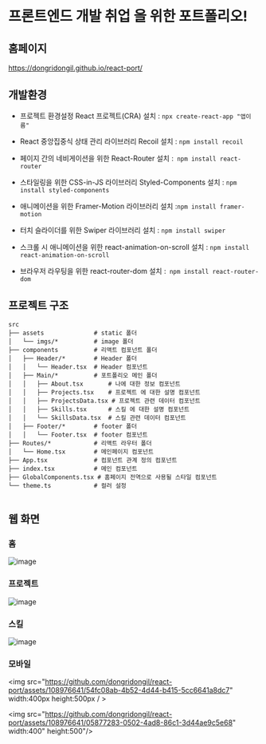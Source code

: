 # 프론트엔드 개발 취업 을 위한 포트폴리오!


## 홈페이지
https://dongridongil.github.io/react-port/


## 개발환경


* 프로젝트 환경설정 React 프로젝트(CRA) 설치 : `npx create-react-app "앱이름"`  <br />

*  React 중앙집중식 상태 관리 라이브러리 Recoil 설치 : `npm install recoil` <br />

*  페이지 간의 네비게이션을 위한 React-Router 설치 :` npm install react-router`  <br />

*  스타일링을 위한 CSS-in-JS 라이브러리 Styled-Components 설치 : `npm install styled-components`  <br />

*  애니메이션을 위한 Framer-Motion 라이브러리 설치 :` npm install framer-motion `  <br />

*  터치 슬라이더를 위한 Swiper 라이브러리 설치 : `npm install swiper`  <br />

*  스크롤 시 애니메이션을 위한 react-animation-on-scroll 설치 : `npm install react-animation-on-scroll` <br />

*  브라우저 라우팅을 위한 react-router-dom 설치 :` npm install react-router-dom`  <br />


##  프로젝트 구조

```
src
├── assets              # static 폴더
│   └── imgs/*          # image 폴더
├── components          # 리액트 컴포넌트 폴더
│   ├── Header/*        # Header 폴더
│   │   └── Header.tsx  # Header 컴포넌트
│   ├── Main/*          # 포트폴리오 메인 폴더
│   │   ├── About.tsx       # 나에 대한 정보 컴포넌트
│   │   ├── Projects.tsx    # 프로젝트 에 대한 설명 컴포넌트
│   │   ├── ProjectsData.tsx # 프로젝트 관련 데이터 컴포넌트
│   │   ├── Skills.tsx      # 스킬 에 대한 설명 컴포넌트
│   │   └── SkillsData.tsx  # 스킬 관련 데이터 컴포넌트
│   ├── Footer/*        # footer 폴더
│   │   └── Footer.tsx  # footer 컴포넌트
├── Routes/*            # 리액트 라우터 폴더
│   └── Home.tsx        # 메인페이지 컴포넌트
├── App.tsx             # 컴포넌트 관계 정의 컴포넌트
├── index.tsx           # 메인 컴포넌트
├── GlobalComponents.tsx # 홈페이지 전역으로 사용될 스타일 컴포넌트
└── theme.ts            # 컬러 설정


```

## 웹 화면 

### 홈 
![image](https://github.com/dongridongil/react-port/assets/108976641/712e3a9a-b7da-452d-9e90-e53e85b84ce5)


### 프로젝트 

![image](https://github.com/dongridongil/react-port/assets/108976641/b2e4ff63-6771-4d75-bf48-80f919698418)



### 스킬

![image](https://github.com/dongridongil/react-port/assets/108976641/982f0a23-3ad8-47e5-a25a-a5de721b78d4)

### 모바일

<img src="https://github.com/dongridongil/react-port/assets/108976641/54fc08ab-4b52-4d44-b415-5cc6641a8dc7"  width:400px height:500px / >

<img src="https://github.com/dongridongil/react-port/assets/108976641/05877283-0502-4ad8-86c1-3d44ae9c5e68"  width:400" height:500"/>







